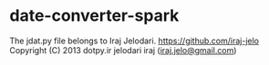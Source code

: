 # date-converter-spark

The jdat.py file belongs to Iraj Jelodari.
https://github.com/iraj-jelo
Copyright (C) 2013 dotpy.ir
jelodari iraj (iraj.jelo@gmail.com)
